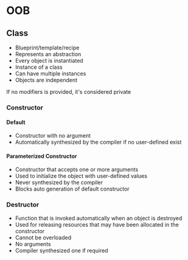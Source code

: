 # OOB

## Class
- Blueprint/template/recipe
- Represents an abstraction
- Every object is instantiated
- Instance of a class
- Can have multiple instances
- Objects are independent


If no modifiers is provided, it's considered private

### Constructor
#### Default
- Constructor with no argument
- Automatically synthesized by the compiler if no user-defined exist

#### Parameterized Constructor
- Constructor that accepts one or more arguments
- Used to initialize the object with user-defined values
- Never synthesized by the compiler
- Blocks auto generation of default constructor

### Destructor
- Function that is invoked automatically when an object is destroyed
- Used for releasing resources that may have been allocated in the constructor
- Cannot be overloaded
- No arguments
- Compiler synthesized one if required